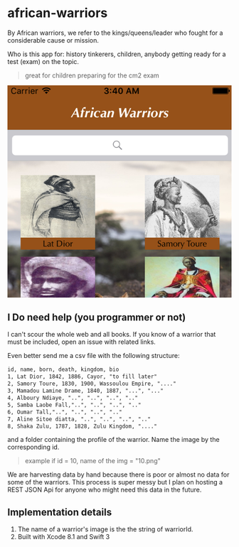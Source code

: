 # african-warriors

By African warriors, we refer to the kings/queens/leader who fought for a considerable cause or mission.

Who is this app for: history tinkerers, children, anybody getting ready for a test (exam) on the topic.

> great for children preparing for the cm2 exam

![Demo](https://github.com/mohamedhayibor/african-warriors/blob/master/Demo.png)

## I Do need help (you programmer or not)

I can't scour the whole web and all books. If you know of a warrior that must be included, open an issue with related links.

Even better send me a csv file with the following structure:

```csv
id, name, born, death, kingdom, bio
1, Lat Dior, 1842, 1886, Cayor, "to fill later"
2, Samory Toure, 1830, 1900, Wassoulou Empire, "...."
3, Mamadou Lamine Drame, 1840, 1887, "...", "..."
4, Alboury Ndiaye, "..", "..", "..", ".."
5, Samba Laobe Fall,"..", "..", "..", ".."
6, Oumar Tall,"..", "..", "..", ".."
7, Aline Sitoe diatta, "..", "..", "..", ".."
8, Shaka Zulu, 1787, 1828, Zulu Kingdom, "...."
```

and a folder containing the profile of the warrior. Name the image by the corresponding id.

> example if id = 10, name of the img = "10.png"

We are harvesting data by hand because there is poor or almost no data for some of the warriors. This process is super messy but I plan on hosting a REST JSON Api for anyone who might need this data in the future.

## Implementation details

1. The name of a warrior's image is the the string of warriorId.
2. Built with Xcode 8.1 and Swift 3
